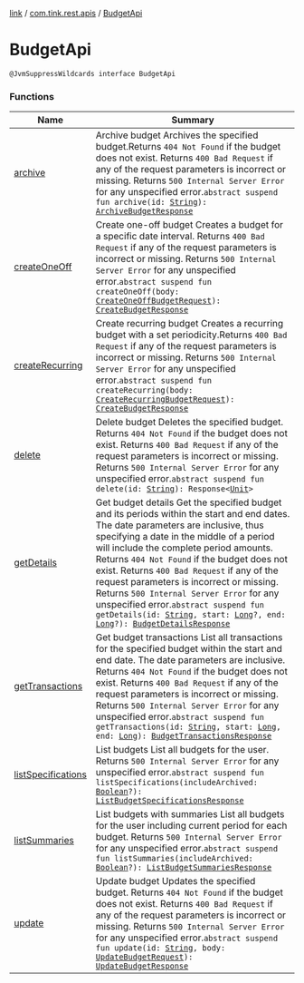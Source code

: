 [link](../../index.md) / [com.tink.rest.apis](../index.md) / [BudgetApi](./index.md)

# BudgetApi

`@JvmSuppressWildcards interface BudgetApi`

### Functions

| Name | Summary |
|---|---|
| [archive](archive.md) | Archive budget Archives the specified budget.Returns `404 Not Found` if the budget does not exist. Returns `400 Bad Request` if any of the request parameters is incorrect or missing. Returns `500 Internal Server Error` for any unspecified error.`abstract suspend fun archive(id: `[`String`](https://kotlinlang.org/api/latest/jvm/stdlib/kotlin/-string/index.html)`): `[`ArchiveBudgetResponse`](../../com.tink.rest.models/-archive-budget-response/index.md) |
| [createOneOff](create-one-off.md) | Create one-off budget Creates a budget for a specific date interval. Returns `400 Bad Request` if any of the request parameters is incorrect or missing. Returns `500 Internal Server Error` for any unspecified error.`abstract suspend fun createOneOff(body: `[`CreateOneOffBudgetRequest`](../../com.tink.rest.models/-create-one-off-budget-request/index.md)`): `[`CreateBudgetResponse`](../../com.tink.rest.models/-create-budget-response/index.md) |
| [createRecurring](create-recurring.md) | Create recurring budget Creates a recurring budget with a set periodicity.Returns `400 Bad Request` if any of the request parameters is incorrect or missing. Returns `500 Internal Server Error` for any unspecified error.`abstract suspend fun createRecurring(body: `[`CreateRecurringBudgetRequest`](../../com.tink.rest.models/-create-recurring-budget-request/index.md)`): `[`CreateBudgetResponse`](../../com.tink.rest.models/-create-budget-response/index.md) |
| [delete](delete.md) | Delete budget Deletes the specified budget. Returns `404 Not Found` if the budget does not exist. Returns `400 Bad Request` if any of the request parameters is incorrect or missing. Returns `500 Internal Server Error` for any unspecified error.`abstract suspend fun delete(id: `[`String`](https://kotlinlang.org/api/latest/jvm/stdlib/kotlin/-string/index.html)`): Response<`[`Unit`](https://kotlinlang.org/api/latest/jvm/stdlib/kotlin/-unit/index.html)`>` |
| [getDetails](get-details.md) | Get budget details Get the specified budget and its periods within the start and end dates. The date parameters are inclusive, thus specifying a date in the middle of a period will include the complete period amounts. Returns `404 Not Found` if the budget does not exist. Returns `400 Bad Request` if any of the request parameters is incorrect or missing. Returns `500 Internal Server Error` for any unspecified error.`abstract suspend fun getDetails(id: `[`String`](https://kotlinlang.org/api/latest/jvm/stdlib/kotlin/-string/index.html)`, start: `[`Long`](https://kotlinlang.org/api/latest/jvm/stdlib/kotlin/-long/index.html)`?, end: `[`Long`](https://kotlinlang.org/api/latest/jvm/stdlib/kotlin/-long/index.html)`?): `[`BudgetDetailsResponse`](../../com.tink.rest.models/-budget-details-response/index.md) |
| [getTransactions](get-transactions.md) | Get budget transactions List all transactions for the specified budget within the start and end date. The date parameters are inclusive. Returns `404 Not Found` if the budget does not exist. Returns `400 Bad Request` if any of the request parameters is incorrect or missing. Returns `500 Internal Server Error` for any unspecified error.`abstract suspend fun getTransactions(id: `[`String`](https://kotlinlang.org/api/latest/jvm/stdlib/kotlin/-string/index.html)`, start: `[`Long`](https://kotlinlang.org/api/latest/jvm/stdlib/kotlin/-long/index.html)`, end: `[`Long`](https://kotlinlang.org/api/latest/jvm/stdlib/kotlin/-long/index.html)`): `[`BudgetTransactionsResponse`](../../com.tink.rest.models/-budget-transactions-response/index.md) |
| [listSpecifications](list-specifications.md) | List budgets List all budgets for the user. Returns `500 Internal Server Error` for any unspecified error.`abstract suspend fun listSpecifications(includeArchived: `[`Boolean`](https://kotlinlang.org/api/latest/jvm/stdlib/kotlin/-boolean/index.html)`?): `[`ListBudgetSpecificationsResponse`](../../com.tink.rest.models/-list-budget-specifications-response/index.md) |
| [listSummaries](list-summaries.md) | List budgets with summaries List all budgets for the user including current period for each budget. Returns `500 Internal Server Error` for any unspecified error.`abstract suspend fun listSummaries(includeArchived: `[`Boolean`](https://kotlinlang.org/api/latest/jvm/stdlib/kotlin/-boolean/index.html)`?): `[`ListBudgetSummariesResponse`](../../com.tink.rest.models/-list-budget-summaries-response/index.md) |
| [update](update.md) | Update budget Updates the specified budget. Returns `404 Not Found` if the budget does not exist. Returns `400 Bad Request` if any of the request parameters is incorrect or missing. Returns `500 Internal Server Error` for any unspecified error.`abstract suspend fun update(id: `[`String`](https://kotlinlang.org/api/latest/jvm/stdlib/kotlin/-string/index.html)`, body: `[`UpdateBudgetRequest`](../../com.tink.rest.models/-update-budget-request/index.md)`): `[`UpdateBudgetResponse`](../../com.tink.rest.models/-update-budget-response/index.md) |
